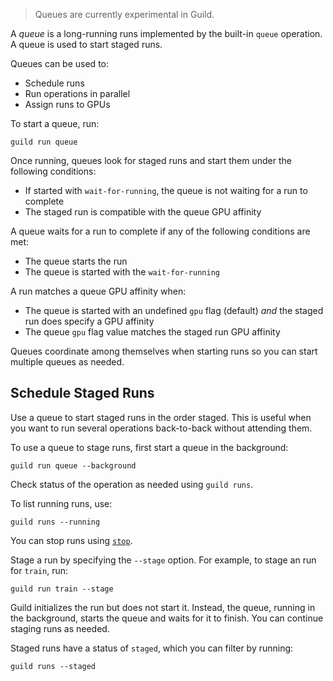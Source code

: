 <!-- -*- eval:(visual-line-mode 1) -*- -->

<div data-theme-toc="true"></div>

<!-- TODO

This page needs to be filled out. There's a conceptual problem with
queues and parallel runs, esp with batches.

-->

> <span data-guild-icon="exclamation-circle" data-guild-class="callout important"></span> Queues are currently experimental in Guild.

A *queue* is a long-running runs implemented by the built-in `queue` operation. A queue is used to start staged runs.

Queues can be used to:

- Schedule runs
- Run operations in parallel
- Assign runs to GPUs

To start a queue, run:

``` command
guild run queue
```

Once running, queues look for staged runs and start them under the following conditions:

- If started with `wait-for-running`, the queue is not waiting for a run to complete
- The staged run is compatible with the queue GPU affinity

A queue waits for a run to complete if any of the following conditions are met:

- The queue starts the run
- The queue is started with the `wait-for-running`

A run matches a queue GPU affinity when:

- The queue is started with an undefined `gpu` flag (default) *and*
  the staged run does specify a GPU affinity
- The queue `gpu` flag value matches the staged run GPU affinity

Queues coordinate among themselves when starting runs so you can start multiple queues as needed.

## Schedule Staged Runs

Use a queue to start staged runs in the order staged. This is useful when you want to run several operations back-to-back without attending them.

To use a queue to stage runs, first start a queue in the background:

``` command
guild run queue --background
```

Check status of the operation as needed using ``guild runs``.

To list running runs, use:

``` command
guild runs --running
```

You can stop runs using [`stop`](/commands/stop).

Stage a run by specifying the `--stage` option. For example, to stage an run for `train`, run:

```
guild run train --stage
```

Guild initializes the run but does not start it. Instead, the queue, running in the background, starts the queue and waits for it to finish. You can continue staging runs as needed.

Staged runs have a status of ``staged``, which you can filter by running:

``` command
guild runs --staged
```
